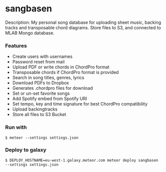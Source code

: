 # sangbasen

Description: My personal song database for uploading sheet music, backing tracks and transposable chord diagrams. Store files to S3, and connected to MLAB Mongo database.

### Features
- Create users with usernames
- Password reset from mail
- Upload PDF or write chords in ChordPro format
- Transposable chords if ChordPro format is provided
- Search in song titles, genres, lyrics
- Download PDFs to Dropbox
- Generates .chordpro files for download
- Set or un-set favorite songs
- Add Spotify embed from Spotify URI
- Set tempo, key and time signature for best ChordPro compatibility
- Upload backingtracks
- Store all files to S3 Bucket

### Run with
    $ meteor --settings settings.json

### Deploy to galaxy
    $ DEPLOY_HOSTNAME=eu-west-1.galaxy.meteor.com meteor deploy sangbasen --settings settings.json
